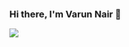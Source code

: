 ### Hi there, I'm Varun Nair 👋

![](https://img.shields.io/badge/OS-Linux-informational?style=flat&logo=<LOGO_NAME>&logoColor=white&color=2bbc8a)


<!--
**vnairr314/vnairr314** is a ✨ _special_ ✨ repository because its `README.md` (this file) appears on your GitHub profile.

Here are some ideas to get you started:

- 🔭 I’m currently working on ...
- 🌱 I’m currently learning ...
- 👯 I’m looking to collaborate on ...
- 🤔 I’m looking for help with ...
- 💬 Ask me about ...
- 📫 How to reach me: ...
- 😄 Pronouns: ...
- ⚡ Fun fact: ...
-->
